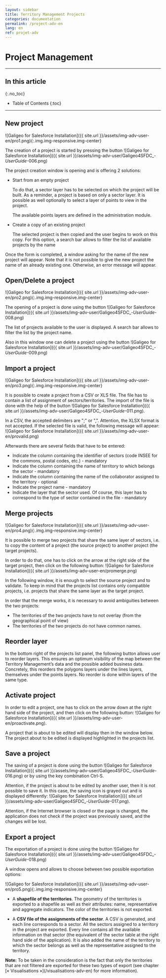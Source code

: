 ```yaml
---
layout: sidebar
title: Territory Management Projects
categories: documentation
permalink: /project-adv-en
lang: en
ref: projet-adv
---
```


# Project Management

---

## In this article
{:.no_toc}

* Table of Contents
{:toc}

---

## New project

![Galigeo for Salesforce Installation]({{ site.url }}/assets/img-adv-user-en/pro1.png){:.img.img-responsive.img-center}


The creation of a project is started by pressing the button ![Galigeo for Salesforce Installation]({{ site.url }}/assets/img-adv-user/Galigeo4SFDC_-_UserGuide_-006.png)

The project creation window is opening and is offering 2 solutions:

- Start from an empty project

	To do that, a sector layer has to be selected on which the project will be built. As a reminder, a project is based on only a sector layer. It is possible as well optionally to select a layer of points to view in the project.

	The available points layers are defined in the administration module.

- Create a copy of an existing project 
	
	The selected project is then copied and the user begins to work on this copy. For this option, a search bar allows to filter the list of available projects by the name

Once the form is completed, a window asking for the name of the new project will appear. Note that it is not possible to give the new project the name of an already existing one. Otherwise, an error message will appear.

## Open/Delete a project

![Galigeo for Salesforce Installation]({{ site.url }}/assets/img-adv-user-en/pro2.png){:.img.img-responsive.img-center}

The opening of a project is done using the button ![Galigeo for Salesforce Installation]({{ site.url }}/assets/img-adv-user/Galigeo4SFDC_-_UserGuide_-008.png)

The list of projects available to the user is displayed. A search bar allows to filter the list by
the project name.

Also in this window one can delete a project using the button ![Galigeo for Salesforce Installation]({{ site.url }}/assets/img-adv-user/Galigeo4SFDC_-_UserGuide_-009.png)

## Import a project

![Galigeo for Salesforce Installation]({{ site.url }}/assets/img-adv-user-en/pro3.png){:.img.img-responsive.img-center}

It is possible to create a project from a CSV or XLS file. The file has to contain a list of assignment of sectors/territories. The import of the file is done with the help of the button ![Galigeo for Salesforce Installation]({{ site.url }}/assets/img-adv-user/Galigeo4SFDC_-_UserGuide_-011.png).
 
In a CSV, the accepted delimiters are ";" or ",". Attention, the XLSX format is not accepted. If the selected file is valid, the following message will appear: ![Galigeo for Salesforce Installation]({{ site.url }}/assets/img-adv-user-en/provalid.png)

Afterwards there are several fields that have to be entered:

- Indicate the column containing the identifier of sectors (code INSEE for the commons, postal codes, etc.) - mandatory
- Indicate the column containing the name of territory to which belongs the sector - mandatory
- Indicate the column containing the name of the collaborator assigned to the territory - optional
- Indicate the project name - mandatory
- Indicate the layer that the sector used. Of course, this layer has to correspond to the type of sector contained in the file - mandatory

## Merge projects

![Galigeo for Salesforce Installation]({{ site.url }}/assets/img-adv-user-en/pro4.png){:.img.img-responsive.img-center}

It is possible to merge two projects that share the same layer of sectors, i.e. to copy the content of a project (the source project) to another project (the target projects). 

In order to do that, one has to click on the arrow at the right side of the target project, then click on the following button: ![Galigeo for Salesforce Installation]({{ site.url }}/assets/img-adv-user-en/promerge.png)

In the following window, it is enough to select the source project and to validate. To keep in mind that the projects list contains only compatible projects, i.e. projects that share the same layer as the target project.

In order that the merge works, it is necessary to avoid ambiguities between the two projects:

- The territories of the two projects have to not overlay (from the geographical point of view)
- The territories of the two projects do not have common names.

## Reorder layer

In the bottom right of the projects list panel, the following button   allows user to reorder layers. This ensures an optimum visibility of the map between the Territory Management’s data and the possible added business data. Concretely, this reorders the polygons layers under the lines layers, themselves under the points layers. No reorder is done within layers of the same type.

## Activate project

In order to edit a project, one has to click on the arrow down at the right hand side of the project, and then click on the following button: ![Galigeo for Salesforce Installation]({{ site.url }}/assets/img-adv-user-en/proactivate.png).

A project that is about to be edited will display then in the window below. The project about to be edited is displayed highlighted in the projects list.


## Save a project

The saving of a project is done using the button ![Galigeo for Salesforce Installation]({{ site.url }}/assets/img-adv-user/Galigeo4SFDC_-_UserGuide_-016.png) or by using the key combination Ctrl-S.

Attention, if the project is about to be edited by another user, then it is not possible to
save it. In this case, the saving icon is grayed out and is displayed differently: ![Galigeo for Salesforce Installation]({{ site.url }}/assets/img-adv-user/Galigeo4SFDC_-_UserGuide_-017.png).

Attention, if the Internet browser is closed or the page is changed, the application does not check if the project was previously saved, and the changes will be lost.

## Export a project

The exportation of a project is done using the button ![Galigeo for Salesforce Installation]({{ site.url }}/assets/img-adv-user/Galigeo4SFDC_-_UserGuide_-018.png)

A window opens and allows to choose between two possible exportation options:

![Galigeo for Salesforce Installation]({{ site.url }}/assets/img-adv-user-en/pro5.png){:.img.img-responsive.img-center}

- A **shapefile of the territories**. The geometry of the territories is exported to a shapefile as well as their attributes: name, representative and aggregate indicators. The color of the territories is not exported.

- A **CSV file of the assignments of the sector**. A CSV is generated, and each line corresponds to a sector. All the sectors assigned to a territory in the project are exported. Every line contains all the available information on that sector (the equivalent of the sector table at the right hand side of the application). It is also added the name of the territory to which the sector belongs as well as the representative assigned to the territory.

<p class="note"><strong>Note:</strong> To be taken in the consideration is the fact that only the territories that are not filtered are exported for these two types of export (see chapter [« Visualisations »](/visualisations-adv-en) for more information).</p>


